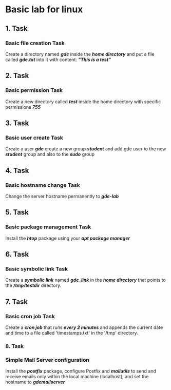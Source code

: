 # Basic lab for linux

## 1. Task
 
### Basic file creation Task

 Create a directory named ***gde*** inside the ***home directory*** and put a file called ***gde.txt*** into it with content: ***"This is a test"***

## 2. Task

### Basic permission Task

Create a new directory called ***test*** inside the home directory with specific permissions ***755***


## 3. Task

### Basic user create Task

Create a user ***gde*** create a new group ***student*** and add gde user to the new ***student*** group and also to the ***sudo*** group

## 4. Task

### Basic hostname change Task

Change the server hostname permanently to ***gde-lab***

## 5. Task

### Basic package management Task

Install the ***htop*** package using your ***apt package manager***

## 6. Task

### Basic symbolic link Task

Create a ***symbolic link*** named ***gde_link*** in the ***home directory*** that points to the  ***/tmp/testdir*** directory.

## 7. Task

### Basic cron job Task

Create a ***cron job*** that runs ***every 2 minutes*** and appends the current date and time to a file called 'timestamps.txt' in the '/tmp' directory.

### 8. Task

### Simple Mail Server configuration

Install the ***postfix*** package, configure Postfix and ***mailutils*** to send and receive emails only within the local machine (localhost), and set the hostname to ***gdemailserver***

